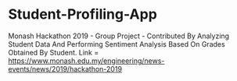 # Student-Profiling-App
Monash Hackathon 2019 - Group Project - Contributed By Analyzing Student Data And Performing Sentiment Analysis Based On Grades Obtained By Student.
Link = https://www.monash.edu.my/engineering/news-events/news/2019/hackathon-2019
